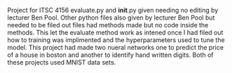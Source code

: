 Project for ITSC 4156
evaluate.py and __init__.py given needing no editing by lecturer Ben Pool.
Other python files also given by lecturer Ben Pool but needed to be filed out files had methods made but no
code inside the methods. This let the evaluate method work as intened once I had filed out how to training was 
implimented and the hyperparameters used to tune the model. This project had made two nueral networks one to 
predict the price of a house in boston and another to identify hand written digits. Both of these projects used MNIST data sets.
